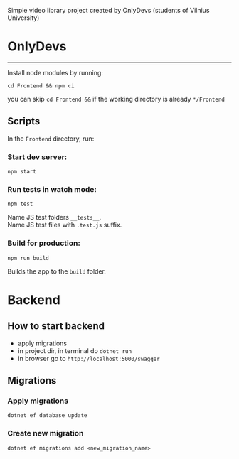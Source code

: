 Simple video library project created by OnlyDevs (students of Vilnius University)
# OnlyDevs
___
Install node modules by running:
```
cd Frontend && npm ci
```
you can skip `cd Frontend &&` if the working directory is already `*/Frontend`

## Scripts

In the `Frontend` directory, run:

### Start dev server:
```
npm start
```

### Run tests in watch mode:
```
npm test
```
Name JS test folders `__tests__`.\
Name JS test files with `.test.js` suffix.

### Build for production:
```
npm run build
```
Builds the app to the `build` folder.

# Backend

## How to start backend
- apply migrations
- in project dir, in terminal do ```dotnet run```
- in browser go to ```http://localhost:5000/swagger```

## Migrations
### Apply migrations
```
dotnet ef database update
```

### Create new migration
```
dotnet ef migrations add <new_migration_name>
```
